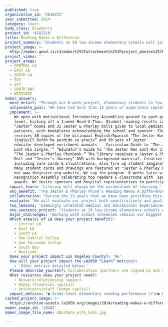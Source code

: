 ```yaml
---
published: true
organization_id: '2016223'
year_submitted: 2014
category: learn
body_class: blueberry
project_id: '4102216'
title: Reading Makes a Difference
project_summary: "Students at 20 low-income elementary schools will join assemblies & read-a-thons to give uplifting books & dolls to kids in hospitals. \r\n"
project_image: >-
  http://maker.good.is/s3/maker%252Fattachments%252Fproject_photos%252Fimages%252F20485%252Fdisplay%252F2Barbara_with_kids.jpg=c570x385
project_video: ''
project_areas:
  - CENTRAL LA
  - EAST LA
  - SOUTH LA
  - SGV
  - SFV
  - SOUTH BAY
  - WESTSIDE
maker_answers:
  more_detail: "Through our 6-week project, elementary students in low-income neighborhoods are motivated to read and help others, developing empathy and reading skills. Students join assemblies and a read-a-thon to donate inspiring “Jester Has Lost His Jingle” books and dolls to a local hospital. Participating schools also receive Jester enrichment materials for classrooms. \r\nThe program springs from grass-roots response to the N.Y. Times best-seller written-illustrated by Yale senior David Saltzman before his death from cancer at 22. During the program’s 13 years, disadvantaged students have read 28 million pages to help ill children in their community. Hospitals receiving Jester books and dolls find them of immense therapeutic value for their patients."
  achievable_goal: "We have had more than 13 years of experience implementing this project in 150 elementary schools in Southern California, an average of 11 per year. Our experience tells us that we could readily bring the Reading Makes A Difference program to at least one low-income school a week, or 52 schools per year. The only thing limiting our bringing it to additional schools is sufficient funding. \r\n\r\nWith $100,000 in place from an LA2050 Grants Challenge, it would be entirely feasible to bring the program to 20 additional schools in Los Angeles County in the 2014-2015 school year. We only schedule schools requesting our program when the program is fully funded. With $100,000 in funding, we would immediately contact and schedule 20 more Los Angeles County low-income schools for this program.\r\n"
  implement: >-
    We open with motivational Introductory Assemblies geared to each grade
    level, kicking off a 3-week Read-A-Thon. Student reading results in 35
    “Jester” books and 35 Jester & Pharley Dolls given to local pediatric 
    patients, with bookplates acknowledging the school and sponsor. The school
    receives 30 copies of the bilingual English/Spanish "The Jester Has Lost His
    Jingle/El Bufón ha perdido su gracia” and 30 sets of Jester
    educator-developed enrichment manuals -- Curriculum Guide to ‘The Jester Has
    Lost His Jingle,’” “Educator’s Guide to ‘The Jester Has Lost His Jingle,’”
    “The Jester & Pharley PhunBook.” The library receives a Jester & Pharley
    Doll and “Jester’s Journey” DVD with background material. Creative projects,
    including care cards & illustrations, also fire up student imaginations.
    Many student cards and drawings are featured at "Jester & Pharley Place" on
    our www.thejester.org website. We cap the program  6 weeks later with a
    Recognition Assembly celebrating top readers & classrooms with  special
    awards. We invite sponsors and hospital representatives to participate.
  impact_learn: "Literacy will always be the cornerstone of learning – today and in 2050. When children can read, doors open. Illiteracy deprives students of a more lucrative, bright future. We are dedicated to providing children struggling with challenges in disadvantaged neighborhoods with the motivation they need to read. We envision all children – especially minority and low-income children – improving their and others’ lives because of our literacy program. If inspired at an early age to enjoy reading and understand the importance of being a contributing member of society, children will lead more productive and responsible adult lives and make L.A. the best place to learn.  \r\nA key objective in teaching low-income children charity is to empower them. Schools praise our program for providing disadvantaged students with a concrete way to GIVE. When students see they can help others simply by reading, they realize they can give of themselves without having to donate money. As we motivate students to give, a love for reading develops. They become empowered learners. Principals report seeing stronger readers and lasting, positive character development that begins with The Jester program. Our project helps children learn as they find joy, meaning and new ideas in books. \r\nOur focus consistently draws raves from educators, like this librarian who shepherded our first program: “The most profound impact was in the read-a-thon by which students could give ‘Jester’ books & dolls to children in our local hospital. The level of participation and enthusiasm has been phenomenal. Most of our students are too poor to purchase ‘The Jester’ for themselves, but they care deeply about others. We work very hard to reinforce the importance of caring to our students, so that as they grow older they are tempted less by drugs and violence and more by empathy toward their fellow human beings. Character education requires a way for children to show their character. By offering students the opportunity to actually give something to other children through their own efforts, you enriched their lives immeasurably.”\r\nThis year, an East L.A. teacher noted that, “Students were more conscious of their choice of words, attitudes and beliefs, of friendship, respect, bullying, negative attitudes and they tried more honestly to be more positive.” Teachers tell us their students want to be “just like The Jester” and live up to The Jester’s motto: “It’s up to us to make a difference. It’s up to us to care.\"\r\n"
  who_benefit: "The Jester & Pharley Phund’s Reading Makes A Difference project, which costs $5,000 per school, provides direct benefits to all students, teachers, staff and administrators at each school. Using an average of 700 students per school, with 30 classrooms per school, 5 administrators and staff per school, the total number of direct beneficiaries at 20 schools can be estimated to be:\r\n\t● 14,000 students\r\n\t● 28,000 siblings (an average of 2 per student)\r\n\t● 21,000 parents (an average of 1.5 per student)\r\n\t● 600 teachers\r\n\t● 100 administrators/staff\r\nAdditionally, student participation in The Jester & Pharley Phund Read-A-Thon will result in 35 copies of “The Jester Has Lost His Jingle/El Bufón ha perdido su gracia” and 35 Jester & Pharley Dolls per school donated to an L.A. County hospital.\r\nBenefiting would be:\r\n\t● 600 young patients receiving “The Jester Has Lost His Jingle/El Bufón ha perdido su gracia”\r\n\t● 600 young patients receiving The Jester & Pharley Doll\r\nAlso benefiting would be the siblings and parents of each child receiving the gift. Since many recipients will be from Spanish-speaking households, the parents would be able to share the powerful uplifting messages of the book with their children in their native language.\r\n\t● 1,200 siblings sharing “The Jester Has Lost His Jingle/El Bufón ha perdido su gracia”\r\n\t● 1,200 siblings sharing The Jester & Pharley Doll with detachable Pharley \r\nLow-income families make up the predominant population of the elementary schools with which we partner (elementary population compiled from California Department of Education data). For many, Spanish is their first language. Students at these schools can encounter serious difficulties in acquiring English-language skills quickly. Literacy is the key to becoming an independent learner in all disciplines and our project facilitates literacy development in a fun and efficacious way.\r\nSimilarly, disadvantaged children similarly seldom have the opportunity to act as benefactors. The Jester not only encourages students to consider the needs of others but also provides, through the chance to give Jester books and dolls, a means to channel growing compassion into concrete action.\r\nAnd the impact on ill children who receive Jester books and dolls from student participation in our Read-A-Thons is profound. These children often have few, if any, books of their own and  urgently need the emotional, educational and therapeutic support The Jester & Pharley book and doll provide.\r\n"
  collaboration: "During the 13 years that we have been providing this program, we have built strong relationships among numerous educators in many L.A. school districts and among numerous medical professionals in L.A. County hospitals and clinics. Each partner brings a knowledge and understanding of children affected by their profession, enhancing the program. Our educator enrichment manuals were created with these and other collaborators. \r\nThe many low-income schools that would like their students to participate in this program come from throughout the county. Christopher J. Steinhauser, Superintendent of the Long Beach Unified School District, is a key collaborator. He has seen positive results in the 15 district elementary schools in which our project has already been implemented and would like to see it boost literacy in the 39 others. In 2013, Phund Executive Director Barbara Saltzman was presented with the Superintendent’s Distinguished Community Service Award for inspiring Long Beach students to read and care about others through this program.\r\nWe will continue to work in the Compton Unified School District with Jefferson Elementary Principal Mario Marcos and Afterschool Program Coordinator Rea Young as well as Dr. Abimmbola Ajala, Assistant Superintendent of Educational Services. Having successfully brought the program to Jefferson and Carver schools, we have been asked to bring it to more of the district’s 28 elementary schools.\r\nHospital partners include; Dr. Divya-Devi Joshi, Chief Medical Officer, Miller Children’s Hospital Long Beach; Dr. Ernest Katz, Director of Behavioral Sciences, Children’s Hospital L.A.; Dr. Julie E. Noble, Coordinator of Community Advocacy, Pediatrics Dept. of Harbor-UCLA Medical Center; Cesar Armendariz, Vice President of Business Development, White Memorial Medical Center; Tanya Ybarra, Director of Child Life at California Hospital, and many others.  \r\nThree factors critical to the success of our proposed collaboration are:\r\n● Timely administrative support of and encouragement of the program at the school and district level \r\n● Teamwork with a school liaison who will routinely remain in touch with The Phund throughout the program. Regular communication is vital to maintaining the quality and consistency of the program and working through any slight bumps that might occur along the way.  \r\n● Hospital desire for Jester books and dolls to benefit patients.\r\n“The book is a perfect fit to our literacy program,” reports CHLA & others."
  evaluate: "We will evaluate our project both quantitatively and qualitatively with the following metrics:\r\n1. We will measure increased student interest in reading with:\r\n      ● Jester & Pharley Phund daily reading logs\r\n           ■ Students will list the number of book titles & pages read during    the read-a-thon\r\n    ● A questionnaire for the principal and all teachers will ask them to analyze pre- and post-program interest in free-time student reading and will gauge \r\n        ■ Grade level of books chosen\r\n        ■ Increase in grade-level reading\r\n        ■ Increased interest (time spent) in free reading \r\n2. We will measure increased student compassion for ill children by: \r\n    ●  Counting the number of care cards voluntarily created by students for ill children\r\n   ●  A pre- and post-program survey of teachers/principal evaluating student empathy, including instances of bullying & kindness\r\n3. We will determine how valuable our additional resources are for teachers with a questionnaire evaluating\r\n   ● Usefulness of Jester bilingual book\r\n   ● Usefulness of each resource manual\r\n   ● Long-term use of materials\r\n4. We will use a teacher/administrative questionnaire to gauge how effectively our program complements the Core Curriculum by \r\n    ● How the materials and program relate to Core goals\r\n    ● How our materials can help teachers meet specific guidelines \r\n5. We will use a teacher/administrative questionnaire for evaluation of\r\n    ● Jester assemblies (both presentation and content)\r\n    ● The complete Jester program\r\n6. We will evaluate published state/district test results of each participating school when made available following our program\r\n7. We will provide a questionnaire for child-life specialists to evaluate Jester materials in terms of\r\n    ● Patient and family response\r\n    ● Child-life, social workers, medical team response and analysis of  Jester books and dolls' assistance in helping patients find a positive way of coping with their illness/injury\r\n    ● Future requests for “The Jester Has Lost His Jingle/El Bufón ha perdido su gracia” and Jester & Pharley Dolls for patients\r\n8. We will catalog the number of Jester greeting cards sent by patients/family members evaluating the book and doll’s value\r\n"
  two_lessons: "Seemingly unrelated medical and educational experiences have come together to inform our Reading Makes A Difference project. The heart of our project stems from author-artist David Saltzman’s ability to personally inspire children (and adults) of all ages. When David underwent an excruciating bone marrow transplant at UCLA Medical Center in 1989, he had an opportunity to interact with two 7-year-olds being treated for cancer. David told them the story of “The Jester Has Lost His Jingle” and wouldn’t let the boys leave until they were laughing. To keep them smiling, he took out his drawing pad and drew a special Jester & Pharley for each. That morning – six months before David’s death – his mother realized that her son’s book would help all children coping with cancer and other serious medical and life challenges. She vowed to find a way to give “The Jester” to them.\r\n\r\nIn 1999, the Saltzmans, who had mortgaged their home to publish David’s book, received a check for $139.78 from Elmhurst Elementary School in Portsmouth, RI. Students wanted to give “The Jester” to children who were sick. They decided to hold a weeklong read-a-thon for a penny a page to raise money to give “The Jester” to local hospital patients. They read 13,978 pages – a total Barbara Saltzman thought remarkable. “Your book has touched us all and sparked many a discussion about family illnesses, children who are sick, and especially about appreciating the joy and beauty in the world around us,” wrote Reading Specialist Denise Dvorak. “The students at Elmhurst are richer for having shared 'The Jester’s' story.”  Before the Internet, an art instructor at rural Chadbourn Elementary School in Chadbourn, NC, asked if the school could “adopt” David. “Four years ago I started our Adopt-A-Star program in which my students and I adopt nationally known artists. We study his/her artwork, do a lesson pertaining to his/her style or subject matter and communicate with them by letter, video or email.” The school had never adopted anyone who had died. But they found David’s story so compelling that they made an exception. The other author they adopted that year was Maya Angelou. Barbara sent unpublished material to the school about David and asked to be sent all the teachers’ lesson plans in return. The school, in turn, asked her to share them with other teachers.\r\nEssentially, the Reading Makes A Difference program developed from these grass-roots efforts.\r\n"
  one_sentence_project: "Students at 20 low-income elementary schools will join assemblies & read-a-thons to give uplifting books & dolls to kids in hospitals. \r\n"
  major_challenges: "Working with school schedules remains our biggest challenge. Low-achieving public schools face many pressures from districts, state government and parents as they cope with the introduction of the Common Core curriculum. They need to understand that when they take on the Reading Makes A Difference program they partner with a collaborator who will help them make learning much more meaningful for students, exciting children about reading and caring about others at the same time. They need to understand that the sooner they schedule the program, the more rapidly their students will find joy, meaning and new ideas in books that will have lifetime value. Student immersion in reading to help others will pay dividends on many levels, both in the personal lives of students and in the community at large.\r\n\r\nOur second major challenge also relates to scheduling. Schools benefit most from our program when it can be implemented early in the school year, before the school calendar becomes overcrowded. If schools try to fit us in during the spring semester – when testing and preparation for testing take up significant time – the time crunch can become problematic.\r\n\r\nOur strategy to ensure a successful implementation is to schedule assemblies early in the year as soon as we receive funding. By immediately contacting schools requesting the program, we make it possible for them to get the program on their calendar. Schools that have tried to work the program in toward the close of the school year all report that earlier implementation would have given them much more time to work with our materials and increased its success even more.\r\n"
  Which area(s) of LA does your project benefit?:
    - Central LA
    - East LA
    - South LA
    - San Gabriel Valley
    - San Fernando Valley
    - South Bay
    - Westside
  Does your project impact Los Angeles County?: 'No'
  How will your project impact the LA2050 “Learn” metrics?:
    - 'Other metrics detailed below:'
  Please describe yourself: Collaboration (partners are signed up and ready to hit the ground running!)
  What resources does your project need?:
    - Network/relationship support
    - Money (financial capital)
    - Volunteers/staff (human capital)
  impact_metrics: "● Grade-level elementary reading performance \r\n● Elementary student literacy\r\n● Non-English speaking student acquisition of English-language skills\r\n● Student character building\r\n● Low-income student community engagement\r\n● Emotional, educational & therapeutic support for hospitalized children\r\nLow-income families constitute the predominant population of elementary schools with which we will partner. Students for whom Spanish is their primary language can face serious difficulties acquiring English-language skills as quickly as they should. Literacy is the key to becoming an independent learner in all disciplines. Studies show that children who read in their free time become better learners in all subjects. When children learn to love reading at an early age, reading becomes a lifelong habit, leading to success in later life. Our program gives children a meaningful reason to read.\r\nTeachers at Resurrection Catholic School in East L.A. said students wanted to read more and more as a result of our program, funded by USC’s Good Neighbors Campaign. Some 48 of 231 students raised their grade-level reading. A pre-K teacher said more parents began reading more to their young children, a key to developing reading proficiency. A 4th-grade teacher said students “increased their level of fluency, comprehension and have been reading on their own,” with many now first beginning to read chapter books.\r\nStandardized test scores at schools in our program usually go up, some as much as 54 and 79 points. With Common Core, teachers find our three educator manuals of special value in helping students analyze, write and create. \r\nDisadvantaged children often have little opportunity to become charitable in a meaningful way. It is vital that they become engaged in their community and develop compassion from an early age. Our program successfully addresses both issues.\r\nIn addition, ill children in the same neighborhood need the joyful support The Jester & Pharley bring. Says a Stanford medical professor: “Mirthful laughter is an instant mood changer that can erase fear, anger, anxiety and depression.”  Reports the mom of a child with cancer: “The Jester came to us in our time of need, and we learned to find our laughter in a time when tears were so easily shed. When we read this book, we always end up on the floor laughing uncontrollably – out of breath – usually crying tears of joy. Laughter is the best medicine. We know that it has helped us and so many others.”\r\n\r\n"
cached_project_image: >-
  https://archive-assets.la2050.org/images/2014/reading-makes-a-difference/maker.good.is/s3/maker%252Fattachments%252Fproject_photos%252Fimages%252F20485%252Fdisplay%252F2Barbara_with_kids.jpg=c570x385.jpg
maker_image_id: '20485'
maker_image_file_name: 2Barbara_with_kids.jpg

---
```

